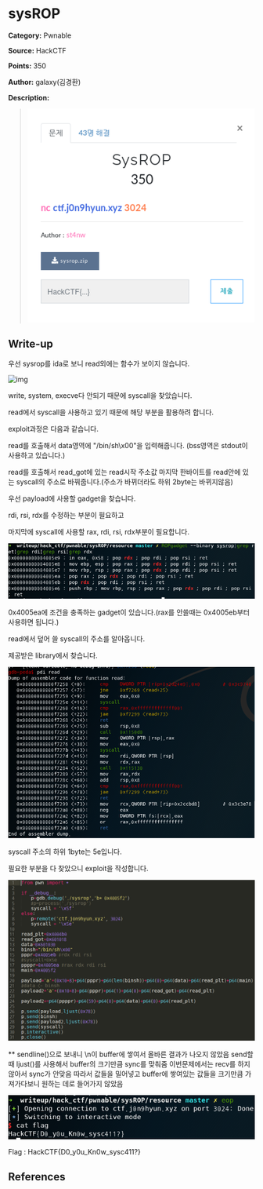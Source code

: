 # sysROP

**Category:** Pwnable

**Source:** HackCTF

**Points:** 350

**Author:** galaxy(김경환)

**Description:** 

> ![img](resource/prob.png)

## Write-up

우선 sysrop를 ida로 보니 read외에는 함수가 보이지 않습니다.

![img](resource/ida1.png)

write, system, execve다 안되기 때문에 syscall을 찾았습니다.

read에서 syscall을 사용하고 있기 때문에 해당 부분을 활용하려 합니다.

exploit과정은 다음과 같습니다.

read를 호출해서 data영역에 "/bin/sh\x00"을 입력해줍니다.
(bss영역은 stdout이 사용하고 있습니다.)

read를 호출해서 read_got에 있는 read시작 주소값 마지막 한바이트를 read안에 있는 syscall의 주소로 바꿔줍니다.(주소가 바뀌더라도 하위 2byte는 바뀌지않음)


우선 payload에 사용할 gadget을 찾습니다.

rdi, rsi, rdx를 수정하는 부분이 필요하고

마지막에 syscall에 사용할 rax, rdi, rsi, rdx부분이 필요합니다.

![img](resource/gadget.png)

0x4005ea에 조건을 충족하는 gadget이 있습니다.(rax를 안쓸때는 0x4005eb부터 사용하면 됩니다.)

read에서 덮어 쓸 syscall의 주소를 알아옵니다.

제공받은 library에서 찾습니다.

![img](resource/read.png)

syscall 주소의 하위 1byte는 5e입니다.

필요한 부분을 다 찾았으니 exploit을 작성합니다.

![img](resource/exp.png)

**
sendline()으로 보내니 \n이 buffer에 쌓여서 올바른 결과가 나오지 않았음
send할때 ljust()를 사용해서 buffer의 크기만큼 sync를 맞춰줌
이번문제에서는 recv를 하지 않아서 sync가 안맞음
따라서 값들을 밀어넣고 buffer에 쌓여있는 값들을 크기만큼 가져가다보니
원하는 데로 들어가지 않았음

![img](resource/flag.png)

Flag : HackCTF{D0_y0u_Kn0w_sysc411?}

## References
